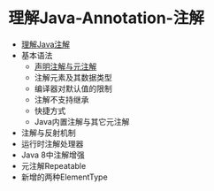 # 理解Java-Annotation-注解
* [理解Java注解](Java-Annotation-/理解Java注解)
* 基本语法
  * [声明注解与元注解](http://www.baidu.com)
  * 注解元素及其数据类型
  * 编译器对默认值的限制
  * 注解不支持继承
  * 快捷方式
  * Java内置注解与其它元注解
* 注解与反射机制
* 运行时注解处理器
* Java 8中注解增强
* 元注解Repeatable
* 新增的两种ElementType
